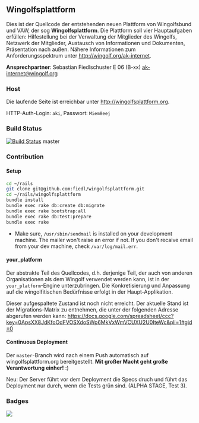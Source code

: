 ## Wingolfsplattform

Dies ist der Quellcode der entstehenden neuen Plattform von Wingolfsbund und VAW, der sog **Wingolfsplattform**. Die Plattform soll vier Hauptaufgaben erfüllen: Hilfestellung bei der Verwaltung der Mitglieder des Wingolfs, Netzwerk der Mitglieder, Austausch von Informationen und Dokumenten, Präsentation nach außen. 
Nähere Informationen zum Anforderungsspektrum unter http://wingolf.org/ak-internet.

**Ansprechpartner**:
Sebastian Fiedlschuster  E 06  (B-xx)
<ak-internet@wingolf.org>

### Host

Die laufende Seite ist erreichbar unter http://wingolfsplattform.org.

HTTP-Auth-Login: `aki`, Passwort: `Miem8eej`

### Build Status 

[![Build Status](https://magnum.travis-ci.com/fiedl/wingolfsplattform.png?branch=master&token=EkwxFvobzUvAGcKu7AzB)](http://travis-ci.org/fiedl/wingolfsplattform) master

### Contribution

#### Setup

```bash
cd ~/rails
git clone git@github.com:fiedl/wingolfsplattform.git
cd ~/rails/wingolfsplattform
bundle install
bundle exec rake db:create db:migrate
bundle exec rake bootstrap:all
bundle exec rake db:test:prepare
bundle exec rake
```

* Make sure, `/usr/sbin/sendmail` is installed on your development machine. The mailer won't raise an error if not. If you don't recaive email from your dev machine, check `/var/log/mail.err`.

#### your_platform

Der abstrakte Teil des Quellcodes, d.h. derjenige Teil, der auch von anderen Organisationen als dem Wingolf verwendet werden kann, ist in der `your_platform`-Engine unterzubringen. Die Konkretisierung und Anpassung auf die wingolfitischen Bedürfnisse erfolgt in der Haupt-Applikation. 

Dieser aufgespaltete Zustand ist noch nicht erreicht. Der aktuelle Stand ist der Migrations-Matrix zu entnehmen, die unter der folgenden Adresse abgerufen werden kann:
https://docs.google.com/spreadsheet/ccc?key=0ApsXX8JdKfoOdFVOSXdoSWp6MkVxWmVCUXU2U0IteWc&pli=1#gid=0

#### Continuous Deployment

Der `master`-Branch wird nach einem Push automatisch auf wingolfsplattform.org bereitgestellt. 
**Mit großer Macht geht große Verantwortung einher!** :)

Neu: Der Server führt vor dem Deployment die Specs druch und führt das Deployment nur durch, wenn die Tests grün sind. (ALPHA STAGE, Test 3).

### Badges

<a href="http://love.travis-ci.org"><img src="http://wingolfsplattform.org/images/supporttravis.png"></a>

